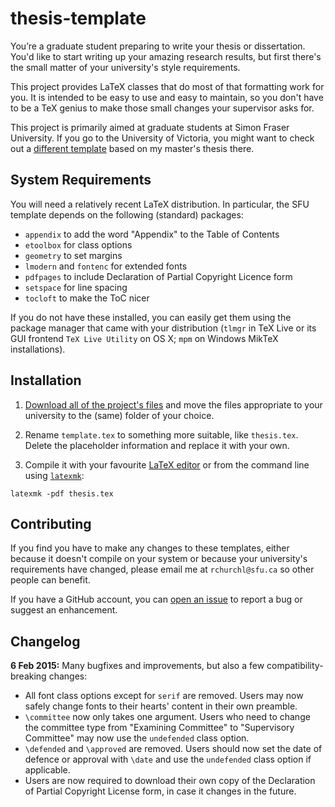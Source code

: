 # thesis-template

You’re a graduate student preparing to write your thesis or dissertation. You'd like to start writing up your amazing research results, but first there's the small matter of your university's style requirements.

This project provides LaTeX classes that do most of that formatting work for you. It is intended to be easy to use and easy to maintain, so you don't have to be a TeX genius to make those small changes your supervisor asks for.

This project is primarily aimed at graduate students at Simon Fraser University. If you go to the University of Victoria, you might want to check out a [different template][uvic] based on my master's thesis there.


## System Requirements

You will need a relatively recent LaTeX distribution. In particular, the SFU template depends on the following (standard) packages:

- `appendix` to add the word "Appendix" to the Table of Contents
- `etoolbox` for class options
- `geometry` to set margins
- `lmodern` and `fontenc` for extended fonts
- `pdfpages` to include Declaration of Partial Copyright Licence form
- `setspace` for line spacing
- `tocloft` to make the ToC nicer

If you do not have these installed, you can easily get them using the package manager that came with your distribution (`tlmgr` in TeX Live or its GUI frontend `TeX Live Utility` on OS X; `mpm` on Windows MikTeX installations).


## Installation

1. [Download all of the project's files][download] and move the files appropriate to your university to the (same) folder of your choice.

2. Rename `template.tex` to something more suitable, like `thesis.tex`. Delete the placeholder information and replace it with your own.

3. Compile it with your favourite [LaTeX editor][editors] or from the command line using [`latexmk`][latexmk]:

```
latexmk -pdf thesis.tex
```


## Contributing

If you find you have to make any changes to these templates, either because it doesn't compile on your system or because your university's requirements have changed, please email me at `rchurchl@sfu.ca` so other people can benefit.

If you have a GitHub account, you can [open an issue][newissue] to report a bug or suggest an enhancement.


## Changelog

**6 Feb 2015:** Many bugfixes and improvements, but also a few compatibility-breaking changes:

- All font class options except for `serif` are removed. Users may now safely change fonts to their hearts' content in their own preamble.
- `\committee` now only takes one argument. Users who need to change the committee type from "Examining Committee" to "Supervisory Committee" may now use the `undefended` class option.
- `\defended` and `\approved` are removed. Users should now set the date of defence or approval with `\date` and use the `undefended` class option if applicable.
- Users are now required to download their own copy of the Declaration of Partial Copyright License form, in case it changes in the future.

[uvic]: https://github.com/rchurchley/uvic-thesis
[download]: https://github.com/rchurchley/thesis-template/archive/master.zip
[editors]: http://en.wikipedia.org/wiki/Comparison_of_TeX_editors
[newissue]: https://github.com/rchurchley/thesis-template/issues/new
[latexmk]: http://ctan.math.ca/tex-archive/support/latexmk/latexmk.pdf
